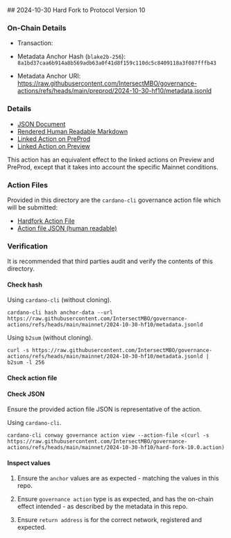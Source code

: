## 2024-10-30 Hard Fork to Protocol Version 10

### On-Chain Details

- Transaction:

- Metadata Anchor Hash (`blake2b-256`): `8a1bd37caa6b914a8b569adb63a0f41d8f159c110dc5c8409118a3f087fffb43`
- Metadata Anchor URI: <https://raw.githubusercontent.com/IntersectMBO/governance-actions/refs/heads/main/preprod/2024-10-30-hf10/metadata.jsonld>

### Details

- [JSON Document](./metadata.jsonld)
- [Rendered Human Readable Markdown](./metadata.jsonld.md)
- [Linked Action on PreProd](../../preprod/2024-10-30-hf10/README.md)
- [Linked Action on Preview](../../preview/2024-10-30-hf10/README.md)

This action has an equivalent effect to the linked actions on Preview and PreProd, except that it takes into account the specific Mainnet conditions.

### Action Files

Provided in this directory are the `cardano-cli` governance action file which will be submitted:

- [Hardfork Action File](./hard-fork-10.0.action)
- [Action file JSON (human readable)](./hard-fork-10.0.action.json)

### Verification

It is recommended that third parties audit and verify the contents of this directory.

#### Check hash

Using `cardano-cli` (without cloning).

```shell
cardano-cli hash anchor-data --url https://raw.githubusercontent.com/IntersectMBO/governance-actions/refs/heads/main/mainnet/2024-10-30-hf10/metadata.jsonld
```

Using `b2sum` (without cloning).

```shell
curl -s https://raw.githubusercontent.com/IntersectMBO/governance-actions/refs/heads/main/mainnet/2024-10-30-hf10/metadata.jsonld | b2sum -l 256
```

#### Check action file

#### Check JSON

Ensure the provided action file JSON is representative of the action.

Using `cardano-cli`.

```shell
cardano-cli conway governance action view --action-file <(curl -s https://raw.githubusercontent.com/IntersectMBO/governance-actions/refs/heads/main/mainnet/2024-10-30-hf10/hard-fork-10.0.action)
```

#### Inspect values

1. Ensure the `anchor` values are as expected - matching the values in this repo.

2. Ensure `governance action` type is as expected, and has the on-chain effect intended - as described by the metadata in this repo.

3. Ensure `return address` is for the correct network, registered and expected.
